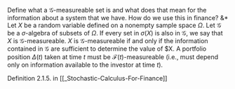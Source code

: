 Define what a $\mathcal{G}$-measureable set is and what does that mean for the information about a system that we have. How do we use this in finance?
&*
Let $X$ be a random variable defined on a nonempty sample space $\Omega$. Let $\mathcal{G}$ be a $\sigma$-algebra of subsets of $\Omega$. If every set in $\sigma(X)$ is also in $\mathcal{G}$, we say that $X$ is $\mathcal{G}$-measureable.
$X$ is $\mathcal{G}$-measureable if and only if the information contained in $\mathcal{G}$ are sufficient to determine the value of $X.
A portfolio position $\Delta(t)$ taken at time $t$ must be $\mathcal{F}(t)$-measureable (i.e., must depend only on information available to the investor at time $t$).

Definition 2.1.5. in [[_Stochastic-Calculus-For-Finance]]